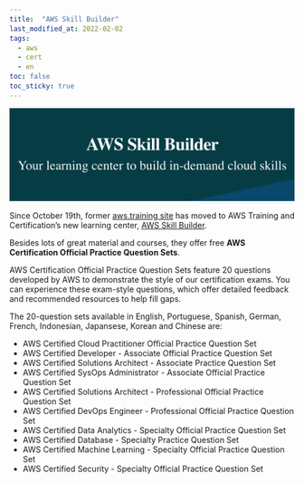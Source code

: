 ```yaml
---
title:  "AWS Skill Builder"
last_modified_at: 2022-02-02
tags:
  - aws
  - cert
  - en
toc: false
toc_sticky: true
---
```


[![](/assets/images/posts/2022-01-02-skillbuilder.png)](https://explore.skillbuilder.aws/)

Since October 19th, former [aws.training site](https://www.aws.training/) has moved to AWS Training and Certification’s new learning center, [AWS Skill Builder](https://explore.skillbuilder.aws/).

Besides lots of great material and courses, they offer free **AWS Certification Official Practice Question Sets**.

AWS Certification Official Practice Question Sets feature 20 questions developed by AWS to demonstrate the style of our certification exams. You can experience these exam-style questions, which offer detailed feedback and recommended resources to help fill gaps.

The 20-question sets available in English, Portuguese, Spanish, German, French, Indonesian, Japansese, Korean and Chinese are:

 - AWS Certified Cloud Practitioner Official Practice Question Set
 - AWS Certified Developer - Associate Official Practice Question Set
 - AWS Certified Solutions Architect - Associate Practice Question Set
 - AWS Certified SysOps Administrator - Associate Official Practice Question Set
 - AWS Certified Solutions Architect - Professional Official Practice Question Set
 - AWS Certified DevOps Engineer - Professional Official Practice Question Set
 - AWS Certified Data Analytics - Specialty Official Practice Question Set
 - AWS Certified Database - Specialty Practice Question Set
 - AWS Certified Machine Learning - Specialty Official Practice Question Set
 - AWS Certified Security - Specialty Official Practice Question Set